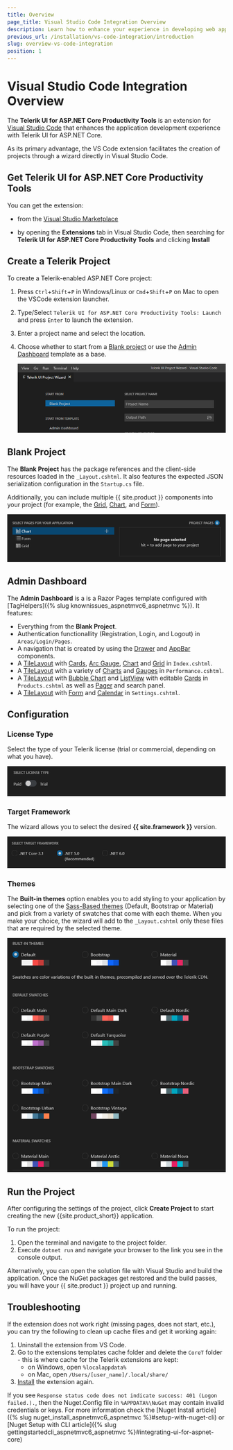 ```yaml
---
title: Overview
page_title: Visual Studio Code Integration Overview
description: Learn how to enhance your experience in developing web applications with Progress Telerik UI for ASP.NET Core.
previous_url: /installation/vs-code-integration/introduction
slug: overview-vs-code-integration
position: 1
---
```


# Visual Studio Code Integration Overview

The **Telerik UI for ASP.NET Core Productivity Tools** is an extension for [Visual Studio Code](https://code.visualstudio.com/) that enhances the application development experience with Telerik UI for ASP.NET Core.

As its primary advantage, the VS Code extension facilitates the creation of projects through a wizard directly in Visual Studio Code.

## Get Telerik UI for ASP.NET Core Productivity Tools

You can get the extension:

* from the [Visual Studio Marketplace](https://marketplace.visualstudio.com/items?itemName=TelerikInc.aspnetcoretemplatewizard)

* by opening the **Extensions** tab in Visual Studio Code, then searching for **Telerik UI for ASP.NET Core Productivity Tools** and clicking **Install**


## Create a Telerik Project

To create a Telerik-enabled ASP.NET Core project:

1. Press `Ctrl`+`Shift`+`P` in Windows/Linux or `Cmd`+`Shift`+`P` on Mac to open the VSCode extension launcher.

1. Type/Select `Telerik UI for ASP.NET Core Productivity Tools: Launch` and press `Enter` to launch the extension.

1. Enter a project name and select the location.

1. Choose whether to start from a [Blank project](#blank-project) or use the [Admin Dashboard](#admin-dashboard) template as a base.

    ![{{ site.product_short }} choose Telerik project name and location](images/project-name-and-location.png)

## Blank Project

The **Blank Project** has the package references and the client-side resources loaded in the `_Layout.cshtml`. It also features the expected JSON serialization configuration in the `Startup.cs` file. 

Additionally, you can include multiple {{ site.product }} components into your project (for example, the <a href="https://docs.telerik.com/aspnet-core/html-helpers/data-management/grid/overview">Grid</a>, <a href="https://docs.telerik.com/aspnet-core/html-helpers/charts/overview">Chart</a>, and <a href="https://docs.telerik.com/aspnet-core/html-helpers/layout/form/overview">Form</a>).

![{{ site.product_short }} blank project pages](images/blank-project-pages.png)

## Admin Dashboard

The **Admin Dashboard** is a is a Razor Pages template configured with [TagHelpers]({% slug knownissues_aspnetmvc6_aspnetmvc %}). It features:

* Everything from the <strong>Blank Project</strong>.
* Authentication functionallity (Registration, Login, and Logout) in <code>Areas/Login/Pages</code>.
* A navigation that is created by using the <a href="https://docs.telerik.com/aspnet-core/tag-helpers/navigation/drawer/overview">Drawer</a> and <a href="https://docs.telerik.com/aspnet-core/tag-helpers/navigation/appbar/overview">AppBar</a> components.
* A <a href="https://docs.telerik.com/aspnet-core/tag-helpers/layout/tilelayout/overview">TileLayout</a> with <a href="https://docs.telerik.com/aspnet-core/styles-and-layout/cards">Cards</a>, <a href="https://docs.telerik.com/aspnet-core/tag-helpers/gauges/arcgauge/overview">Arc Gauge</a>, <a href="https://docs.telerik.com/aspnet-core/tag-helpers/charts/overview">Chart</a> and <a href="https://docs.telerik.com/aspnet-core/tag-helpers/data-management/grid/overview">Grid</a> in <code>Index.cshtml</code>.
* A <a href="https://docs.telerik.com/aspnet-core/tag-helpers/layout/tilelayout/overview">TileLayout</a> with a variety of <a href="https://docs.telerik.com/aspnet-core/tag-helpers/charts/overview">Charts</a> and <a href="https://docs.telerik.com/aspnet-core/tag-helpers/gauges/radialgauge/overview">Gauges</a> in <code>Performance.cshtml</code>.
* A <a href="https://docs.telerik.com/aspnet-core/tag-helpers/layout/tilelayout/overview">TileLayout</a> with <a href="https://docs.telerik.com/aspnet-core/tag-helpers/charts/overview">Bubble Chart</a> and <a href="https://docs.telerik.com/aspnet-core/html-helpers/data-management/listview/overview">ListView</a> with editable <a href="https://docs.telerik.com/aspnet-core/styles-and-layout/cards">Cards</a> in <code>Products.cshtml</code> as well as <a href="https://docs.telerik.com/aspnet-core/tag-helpers/data-management/pager/overview">Pager</a> and search panel.
* A <a href="https://docs.telerik.com/aspnet-core/tag-helpers/layout/tilelayout/overview">TileLayout</a> with <a href="https://docs.telerik.com/aspnet-core/tag-helpers/layout/form/overview">Form</a> and <a href="https://docs.telerik.com/aspnet-core/tag-helpers/scheduling/calendar/overview">Calendar</a> in <code>Settings.cshtml</code>.

## Configuration

### License Type

Select the type of your Telerik license (trial or commercial, depending on what you have).

![{{ site.product_short }} choose Telerik license](images/license-type.png)

### Target Framework

The wizard allows you to select the desired **{{ site.framework }}** version.

![{{ site.product_short }} choose target framework](images/target-framewok.png)

### Themes

The **Built-in themes** option enables you to add styling to your application by selecting one of the <a href="https://docs.telerik.com/kendo-ui/styles-and-layout/sass-themes">Sass-Based themes</a> (Default, Bootstrap or Material) and pick from a variety of swatches that come with each theme. When you make your choice, the wizard will add to the `_Layout.cshtml` only these files that are required by the selected theme.

![{{ site.product_short }} Theme options](images/themes.png)

## Run the Project

After configuring the settings of the project, click **Create Project** to start creating the new {{site.product_short}} application.

To run the project:

1. Open the terminal and navigate to the project folder.
1. Execute `dotnet run` and navigate your browser to the link you see in the console output.

Alternatively, you can open the solution file with Visual Studio and build the application. Once the NuGet packages get restored and the build passes, you will have your {{ site.product }} project up and running.

## Troubleshooting

If the extension does not work right (missing pages, does not start, etc.), you can try the following to clean up cache files and get it working again:

1. Uninstall the extension from VS Code.
2. Go to the extensions templates cache folder and delete the `CoreT` folder - this is where cache for the Telerik extensions are kept:
    * on Windows, open `%localappdata%` 
    * on Mac, open `/Users/[user_name]/.local/share/`
3. [Install](https://marketplace.visualstudio.com/items?itemName=TelerikInc.aspnetcoretemplatewizard) the extension again.

If you see `Response status code does not indicate success: 401 (Logon failed.).`, then the Nuget.Config file in `%APPDATA%\NuGet` may contain invalid credentials or keys. For more information check the [Nuget Install article]({% slug nuget_install_aspnetmvc6_aspnetmvc %}#setup-with-nuget-cli) or [Nuget Setup with CLI article]({% slug gettingstartedcli_aspnetmvc6_aspnetmvc %}#integrating-ui-for-aspnet-core)
